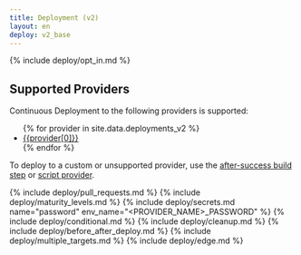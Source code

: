 ```yaml
---
title: Deployment (v2)
layout: en
deploy: v2_base
---
```


{% include deploy/opt_in.md %}

## Supported Providers

Continuous Deployment to the following providers is supported:

<ul class="list-language">
{% for provider in site.data.deployments_v2 %}
  <li><a href="{{provider[1]}}">{{provider[0]}}</a></li>
{% endfor %}
</ul>

To deploy to a custom or unsupported provider, use the [after-success build
step](/user/deployment/custom/) or [script provider](/user/deployment/script).

{% include deploy/pull_requests.md %}
{% include deploy/maturity_levels.md %}
{% include deploy/secrets.md name="password" env_name="<PROVIDER_NAME>_PASSWORD" %}
{% include deploy/conditional.md %}
{% include deploy/cleanup.md %}
{% include deploy/before_after_deploy.md %}
{% include deploy/multiple_targets.md %}
{% include deploy/edge.md %}
